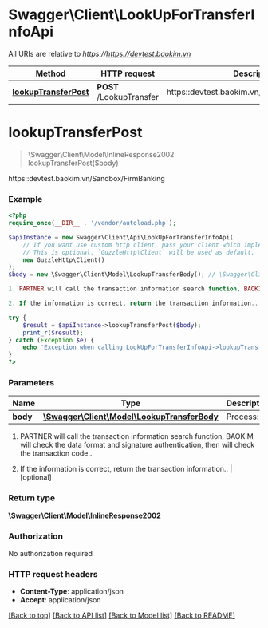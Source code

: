 # Swagger\Client\LookUpForTransferInfoApi

All URIs are relative to *https://https://devtest.baokim.vn*

Method | HTTP request | Description
------------- | ------------- | -------------
[**lookupTransferPost**](LookUpForTransferInfoApi.md#lookuptransferpost) | **POST** /LookupTransfer | https::devtest.baokim.vn/Sandbox/FirmBanking

# **lookupTransferPost**
> \Swagger\Client\Model\InlineResponse2002 lookupTransferPost($body)

https::devtest.baokim.vn/Sandbox/FirmBanking

### Example
```php
<?php
require_once(__DIR__ . '/vendor/autoload.php');

$apiInstance = new Swagger\Client\Api\LookUpForTransferInfoApi(
    // If you want use custom http client, pass your client which implements `GuzzleHttp\ClientInterface`.
    // This is optional, `GuzzleHttp\Client` will be used as default.
    new GuzzleHttp\Client()
);
$body = new \Swagger\Client\Model\LookupTransferBody(); // \Swagger\Client\Model\LookupTransferBody | Process:

1. PARTNER will call the transaction information search function, BAOKIM will check the data format and signature authentication, then will check the transaction code..

2. If the information is correct, return the transaction information..

try {
    $result = $apiInstance->lookupTransferPost($body);
    print_r($result);
} catch (Exception $e) {
    echo 'Exception when calling LookUpForTransferInfoApi->lookupTransferPost: ', $e->getMessage(), PHP_EOL;
}
?>
```

### Parameters

Name | Type | Description  | Notes
------------- | ------------- | ------------- | -------------
 **body** | [**\Swagger\Client\Model\LookupTransferBody**](../Model/LookupTransferBody.md)| Process:

1. PARTNER will call the transaction information search function, BAOKIM will check the data format and signature authentication, then will check the transaction code..

2. If the information is correct, return the transaction information.. | [optional]

### Return type

[**\Swagger\Client\Model\InlineResponse2002**](../Model/InlineResponse2002.md)

### Authorization

No authorization required

### HTTP request headers

 - **Content-Type**: application/json
 - **Accept**: application/json

[[Back to top]](#) [[Back to API list]](../../README.md#documentation-for-api-endpoints) [[Back to Model list]](../../README.md#documentation-for-models) [[Back to README]](../../README.md)

